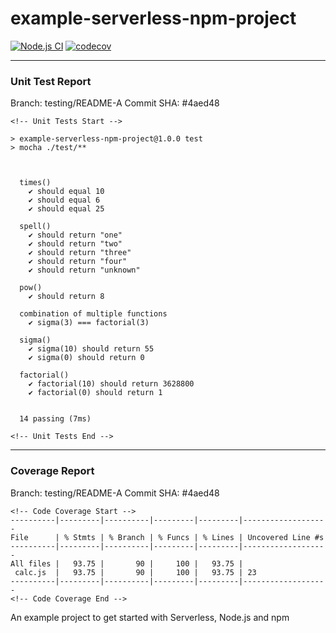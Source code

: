 # example-serverless-npm-project

[![Node.js CI](https://github.com/onkar406/example-serverless-npm-project/actions/workflows/build.yml/badge.svg?branch=main)](https://github.com/onkar406/example-serverless-npm-project/actions/workflows/build.yml) [![codecov](https://codecov.io/gh/onkar406/example-serverless-npm-project/branch/main/graph/badge.svg)](https://codecov.io/gh/onkar406/example-serverless-npm-project)

---

### Unit Test Report
Branch: testing/README-A
Commit SHA: #4aed48


``` text
<!-- Unit Tests Start -->

> example-serverless-npm-project@1.0.0 test
> mocha ./test/**



  times()
    ✔ should equal 10
    ✔ should equal 6
    ✔ should equal 25

  spell()
    ✔ should return "one"
    ✔ should return "two"
    ✔ should return "three"
    ✔ should return "four"
    ✔ should return "unknown"

  pow()
    ✔ should return 8

  combination of multiple functions
    ✔ sigma(3) === factorial(3)

  sigma()
    ✔ sigma(10) should return 55
    ✔ sigma(0) should return 0

  factorial()
    ✔ factorial(10) should return 3628800
    ✔ factorial(0) should return 1


  14 passing (7ms)

<!-- Unit Tests End -->
```

---

### Coverage Report
Branch: testing/README-A
Commit SHA: #4aed48

``` text
<!-- Code Coverage Start -->
----------|---------|----------|---------|---------|-------------------
File      | % Stmts | % Branch | % Funcs | % Lines | Uncovered Line #s 
----------|---------|----------|---------|---------|-------------------
All files |   93.75 |       90 |     100 |   93.75 |                   
 calc.js  |   93.75 |       90 |     100 |   93.75 | 23                
----------|---------|----------|---------|---------|-------------------
<!-- Code Coverage End -->
```

An example project to get started with Serverless, Node.js and npm
